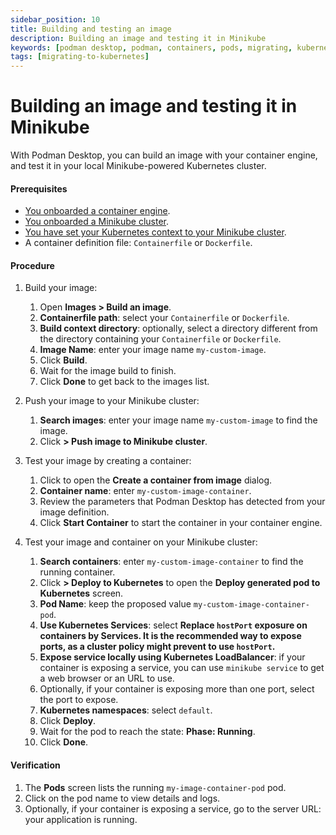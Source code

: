 ```yaml
---
sidebar_position: 10
title: Building and testing an image
description: Building an image and testing it in Minikube
keywords: [podman desktop, podman, containers, pods, migrating, kubernetes, minikube]
tags: [migrating-to-kubernetes]
---
```


# Building an image and testing it in Minikube

With Podman Desktop, you can build an image with your container engine, and test it in your local Minikube-powered Kubernetes cluster.

#### Prerequisites

- [You onboarded a container engine](/docs/containers).
- [You onboarded a Minikube cluster](/docs/minikube).
- [You have set your Kubernetes context to your Minikube cluster](/docs/minikube/working-with-your-local-minikube-cluster).
- A container definition file: `Containerfile` or `Dockerfile`.

#### Procedure

1. Build your image:

   1. Open **<icon icon="fa-solid fa-cloud" size="lg" /> Images > <icon icon="fa-solid fa-cube" size="lg" /> Build an image**.
   1. **Containerfile path**: select your `Containerfile` or `Dockerfile`.
   1. **Build context directory**: optionally, select a directory different from the directory containing your `Containerfile` or `Dockerfile`.
   1. **Image Name**: enter your image name `my-custom-image`.
   1. Click **<icon icon="fa-solid fa-cube" size="lg" /> Build**.
   1. Wait for the image build to finish.
   1. Click **Done** to get back to the images list.

1. Push your image to your Minikube cluster:

   1. **<icon icon="fa-solid fa-cloud" size="lg" /> Search images**: enter your image name `my-custom-image` to find the image.
   1. Click **<icon icon="fa-solid fa-ellipsis-v" size="lg" /> > <icon icon="fa-solid fa-ellipsis-v" size="lg" /> Push image to Minikube cluster**.

1. Test your image by creating a container:

   1. Click **<icon icon="fa-solid fa-play" size="lg" />** to open the **Create a container from image** dialog.
   1. **Container name**: enter `my-custom-image-container`.
   1. Review the parameters that Podman Desktop has detected from your image definition.
   1. Click **<icon icon="fa-solid fa-play" size="lg" /> Start Container** to start the container in your container engine.

1. Test your image and container on your Minikube cluster:

   1. **<icon icon="fa-solid fa-cloud" size="lg" /> Search containers**: enter `my-custom-image-container` to find the running container.
   1. Click **<icon icon="fa-solid fa-ellipsis-v" size="lg" /> > <icon icon="fa-solid fa-rocket" size="lg" /> Deploy to Kubernetes** to open the **Deploy generated pod to Kubernetes** screen.
   1. **Pod Name**: keep the proposed value `my-custom-image-container-pod`.
   1. **Use Kubernetes Services**: select **Replace `hostPort` exposure on containers by Services. It is the recommended way to expose ports, as a cluster policy might prevent to use `hostPort`.**
   1. **Expose service locally using Kubernetes LoadBalancer**: if your container is exposing a service, you can use `minikube service` to get a web browser or an URL to use.
   1. Optionally, if your container is exposing more than one port, select the port to expose.
   1. **Kubernetes namespaces**: select `default`.
   1. Click **<icon icon="fa-solid fa-rocket" size="lg" /> Deploy**.
   1. Wait for the pod to reach the state: **Phase: Running**.
   1. Click **Done**.

#### Verification

1. The **<icon icon="fa-solid fa-cubes" size="lg" /> Pods** screen lists the running `my-image-container-pod` pod.
1. Click on the pod name to view details and logs.
1. Optionally, if your container is exposing a service, go to the server URL: your application is running.

